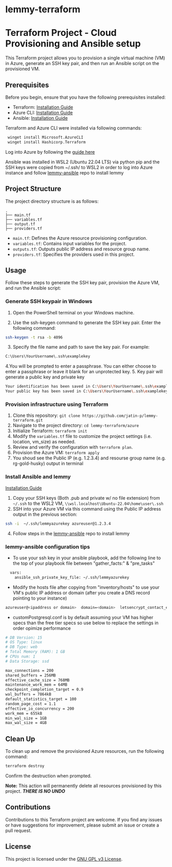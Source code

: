 # lemmy-terraform
 
# Terraform Project - Cloud Provisioning and Ansible setup

This Terraform project allows you to provision a single virtual machine (VM) in Azure, generate an SSH key pair, and then run an Ansible script on the provisioned VM.

## Prerequisites

Before you begin, ensure that you have the following prerequisites installed:

- Terraform: [Installation Guide](https://learn.hashicorp.com/tutorials/terraform/install-cli)
- Azure CLI: [Installation Guide](https://docs.microsoft.com/en-us/cli/azure/install-azure-cli)
- Ansible: [Installation Guide](https://docs.ansible.com/ansible/latest/installation_guide/index.html)

 Terraform and Azure CLI were installed via following commands:
```bash
 winget install Microsoft.AzureCLI
 winget install Hashicorp.Terraform
```
Log into Azure by following the [guide here](https://learn.microsoft.com/en-us/cli/azure/get-started-with-azure-cli)

Ansible was installed in WSL2 (Ubuntu 22.04 LTS)  via python pip and the SSH keys were copied from ~/.ssh/ to WSL2 in order to log into Azure instance and follow [lemmy-ansible](https://github.com/LemmyNet/lemmy-ansible) repo to install lemmy
 
 ## Project Structure

The project directory structure is as follows:

```
.
├── main.tf
├── variables.tf
├── output.tf
├── providers.tf
```

- `main.tf`: Defines the Azure resource provisioning configuration.
- `variables.tf`: Contains input variables for the project.
- `outputs.tf`: Outputs public IP address and resource group name.
- `providers.tf`: Specifies the providers used in this project.

## Usage

Follow these steps to generate the SSH key pair, provision the Azure VM, and run the Ansible script:

### Generate SSH keypair in Windows
1. Open the PowerShell terminal on your Windows machine.

2. Use the ssh-keygen command to generate the SSH key pair. Enter the following command:
```bash
ssh-keygen -t rsa -b 4096
```
3. Specify the file name and path to save the key pair. For example:
```bash
C:\Users\YourUsername\.ssh\examplekey
```
4.You will be prompted to enter a passphrase. You can either choose to enter a passphrase or leave it blank for an unprotected key.
5.  Key pair will generate a public key and private key
```bash
Your identification has been saved in C:\Users\YourUsername\.ssh\examplekey.
Your public key has been saved in C:\Users\YourUsername\.ssh\examplekey.pub.
```

### Provision infrastructure using Terraform

1. Clone this repository: `git clone https://github.com/jatin-p/lemmy-terraform.git`
2. Navigate to the project directory: `cd lemmy-terraform/azure`
3. Initialize Terraform: `terraform init`
4. Modify the `variables.tf` file to customize the project settings (i.e. location, vm_size) as needed.
5. Review and verify the configuration with `terraform plan`.
6. Provision the Azure VM: `terraform apply`
7. You shoud  see the Public IP (e.g. 1.2.3.4) and resourse group name (e.g. rg-gold-husky) output in terminal


### Install Ansible and  lemmy
[Installation Guide](https://docs.ansible.com/ansible/latest/installation_guide/intro_installation.html#installing-and-upgrading-ansible)
1.  Copy your SSH keys (Both .pub and private w/ no file extension) from ```~/.ssh``` to the WSL2 VM, ```\\wsl.localhost\Ubuntu-22.04\home\user\.ssh```
2.  SSH into your Azure VM via this command using the Public IP address output in the previous section:
``` bash
ssh -i  ~/.ssh/lemmyazurekey azureuser@1.2.3.4
```
4. Follow steps in the [lemmy-ansible](https://github.com/LemmyNet/lemmy-ansible) repo to install  lemmy

### lemmy-ansible configuration tips
- To use your ssh key in your ansible playbook, add the following line to the top of your playbook file between "gather_facts:" & "pre_tasks"
```bash
  vars:
    ansible_ssh_private_key_file: ~/.ssh/lemmyazurekey
```
- Modify the hosts file after copying from "inventory/hosts" to use your VM's public IP address or domain (after you create a DNS record pointing to your instance)
```bash
azureuser@<ipaddress or domain>  domain=<domain>  letsencrypt_contact_email= example@email.com
```
- customPostgresql.conf is by default assuming your VM has higher specs than the free tier specs so use below to replace the settings in order opimize performance
```bash
# DB Version: 15
# OS Type: linux
# DB Type: web
# Total Memory (RAM): 1 GB
# CPUs num: 1
# Data Storage: ssd

max_connections = 200
shared_buffers = 256MB
effective_cache_size = 768MB
maintenance_work_mem = 64MB
checkpoint_completion_target = 0.9
wal_buffers = 7864kB
default_statistics_target = 100
random_page_cost = 1.1
effective_io_concurrency = 200
work_mem = 655kB
min_wal_size = 1GB
max_wal_size = 4GB
```
## Clean Up

To clean up and remove the provisioned Azure resources, run the following command:

```bash
terraform destroy
```

Confirm the destruction when prompted.

**Note:** This action will permanently delete all resources provisioned by this project. 
***THERE IS NO UNDO***

## Contributions

Contributions to this Terraform project are welcome. If you find any issues or have suggestions for improvement, please submit an issue or create a pull request.

## License

This project is licensed under the [GNU GPL v3 License]([LICENSE](https://github.com/jatin-p/lemmy-terraform/blob/main/LICENSE)).
